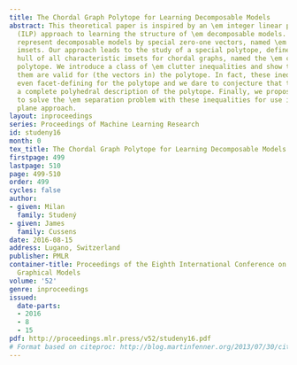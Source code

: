 ```yaml
---
title: The Chordal Graph Polytope for Learning Decomposable Models
abstract: This theoretical paper is inspired by an \em integer linear programming
  (ILP) approach to learning the structure of \em decomposable models. We intend to
  represent decomposable models by special zero-one vectors, named \em characteristic
  imsets. Our approach leads to the study of a special polytope, defined as the convex
  hull of all characteristic imsets for chordal graphs, named the \em chordal graph
  polytope. We introduce a class of \em clutter inequalities and show that all of
  them are valid for (the vectors in) the polytope. In fact, these inequalities are
  even facet-defining for the polytope and we dare to conjecture that they lead to
  a complete polyhedral description of the polytope. Finally, we propose an LP method
  to solve the \em separation problem with these inequalities for use in a cutting
  plane approach.
layout: inproceedings
series: Proceedings of Machine Learning Research
id: studeny16
month: 0
tex_title: The Chordal Graph Polytope for Learning Decomposable Models
firstpage: 499
lastpage: 510
page: 499-510
order: 499
cycles: false
author:
- given: Milan
  family: Studený
- given: James
  family: Cussens
date: 2016-08-15
address: Lugano, Switzerland
publisher: PMLR
container-title: Proceedings of the Eighth International Conference on Probabilistic
  Graphical Models
volume: '52'
genre: inproceedings
issued:
  date-parts:
  - 2016
  - 8
  - 15
pdf: http://proceedings.mlr.press/v52/studeny16.pdf
# Format based on citeproc: http://blog.martinfenner.org/2013/07/30/citeproc-yaml-for-bibliographies/
---
```

